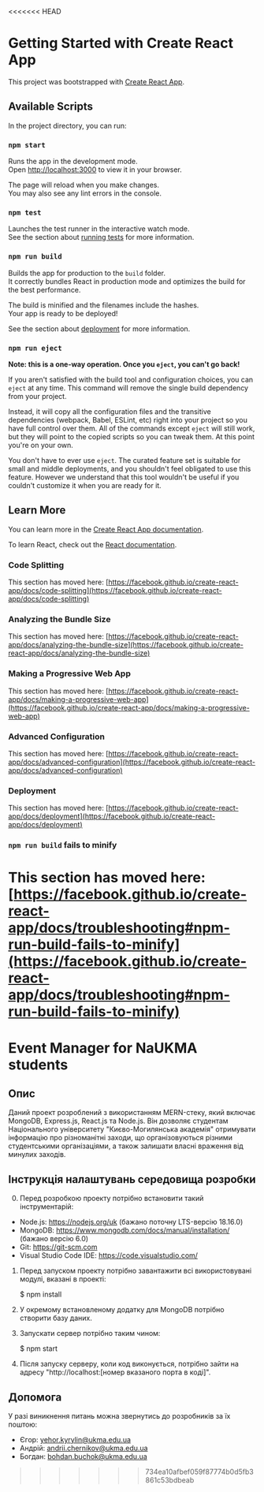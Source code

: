 <<<<<<< HEAD
# Getting Started with Create React App

This project was bootstrapped with [Create React App](https://github.com/facebook/create-react-app).

## Available Scripts

In the project directory, you can run:

### `npm start`

Runs the app in the development mode.\
Open [http://localhost:3000](http://localhost:3000) to view it in your browser.

The page will reload when you make changes.\
You may also see any lint errors in the console.

### `npm test`

Launches the test runner in the interactive watch mode.\
See the section about [running tests](https://facebook.github.io/create-react-app/docs/running-tests) for more information.

### `npm run build`

Builds the app for production to the `build` folder.\
It correctly bundles React in production mode and optimizes the build for the best performance.

The build is minified and the filenames include the hashes.\
Your app is ready to be deployed!

See the section about [deployment](https://facebook.github.io/create-react-app/docs/deployment) for more information.

### `npm run eject`

**Note: this is a one-way operation. Once you `eject`, you can't go back!**

If you aren't satisfied with the build tool and configuration choices, you can `eject` at any time. This command will remove the single build dependency from your project.

Instead, it will copy all the configuration files and the transitive dependencies (webpack, Babel, ESLint, etc) right into your project so you have full control over them. All of the commands except `eject` will still work, but they will point to the copied scripts so you can tweak them. At this point you're on your own.

You don't have to ever use `eject`. The curated feature set is suitable for small and middle deployments, and you shouldn't feel obligated to use this feature. However we understand that this tool wouldn't be useful if you couldn't customize it when you are ready for it.

## Learn More

You can learn more in the [Create React App documentation](https://facebook.github.io/create-react-app/docs/getting-started).

To learn React, check out the [React documentation](https://reactjs.org/).

### Code Splitting

This section has moved here: [https://facebook.github.io/create-react-app/docs/code-splitting](https://facebook.github.io/create-react-app/docs/code-splitting)

### Analyzing the Bundle Size

This section has moved here: [https://facebook.github.io/create-react-app/docs/analyzing-the-bundle-size](https://facebook.github.io/create-react-app/docs/analyzing-the-bundle-size)

### Making a Progressive Web App

This section has moved here: [https://facebook.github.io/create-react-app/docs/making-a-progressive-web-app](https://facebook.github.io/create-react-app/docs/making-a-progressive-web-app)

### Advanced Configuration

This section has moved here: [https://facebook.github.io/create-react-app/docs/advanced-configuration](https://facebook.github.io/create-react-app/docs/advanced-configuration)

### Deployment

This section has moved here: [https://facebook.github.io/create-react-app/docs/deployment](https://facebook.github.io/create-react-app/docs/deployment)

### `npm run build` fails to minify

This section has moved here: [https://facebook.github.io/create-react-app/docs/troubleshooting#npm-run-build-fails-to-minify](https://facebook.github.io/create-react-app/docs/troubleshooting#npm-run-build-fails-to-minify)
=======
# Event Manager for NaUKMA students

## Опис

Даний проект розроблений з використанням MERN-стеку, який включає MongoDB, Express.js, React.js та Node.js. 
Він дозволяє студентам Національного університету "Києво-Могилянська академія" отримувати інформацію про різноманітні заходи, що організовуються різними студентськими організаціями, а також залишати власні враження від минулих заходів.

## Інструкція налаштувань середовища розробки

0. Перед розробкою проекту потрібно встановити такий інструментарій:
- Node.js: https://nodejs.org/uk (бажано поточну LTS-версію 18.16.0)
- MongoDB: https://www.mongodb.com/docs/manual/installation/ (бажано версію 6.0)
- Git: https://git-scm.com
- Visual Studio Code IDE: https://code.visualstudio.com/

1. Перед запуском проекту потрібно завантажити всі використовувані модулі, вказані в проекті:

    $ npm install

2. У окремому встановленому додатку для MongoDB потрібно створити базу даних.

3. Запускати сервер потрібно таким чином:

    $ npm start

4. Після запуску серверу, коли код виконується, потрібно зайти на адресу "http://localhost:[номер вказаного порта в коді]".

## Допомога

У разі виникнення питань можна звернутись до розробників за їх поштою:
- Єгор: yehor.kyrylin@ukma.edu.ua
- Андрій: andrii.chernikov@ukma.edu.ua
- Богдан: bohdan.buchok@ukma.edu.ua
>>>>>>> 734ea10afbef059f87774b0d5fb3861c53bdbeab
